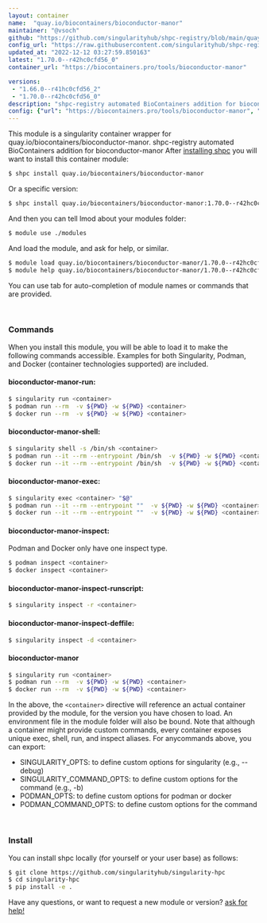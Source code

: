 ```yaml
---
layout: container
name:  "quay.io/biocontainers/bioconductor-manor"
maintainer: "@vsoch"
github: "https://github.com/singularityhub/shpc-registry/blob/main/quay.io/biocontainers/bioconductor-manor/container.yaml"
config_url: "https://raw.githubusercontent.com/singularityhub/shpc-registry/main/quay.io/biocontainers/bioconductor-manor/container.yaml"
updated_at: "2022-12-12 03:27:59.850163"
latest: "1.70.0--r42hc0cfd56_0"
container_url: "https://biocontainers.pro/tools/bioconductor-manor"

versions:
 - "1.66.0--r41hc0cfd56_2"
 - "1.70.0--r42hc0cfd56_0"
description: "shpc-registry automated BioContainers addition for bioconductor-manor"
config: {"url": "https://biocontainers.pro/tools/bioconductor-manor", "maintainer": "@vsoch", "description": "shpc-registry automated BioContainers addition for bioconductor-manor", "latest": {"1.70.0--r42hc0cfd56_0": "sha256:3c1dae10354315004730edd26e6487047fe7a2f1d014da71adc662b43e61a4eb"}, "tags": {"1.66.0--r41hc0cfd56_2": "sha256:79b8ef18b7fd494c5d00b545db7ae3acd8795a8d04dce7c1f2f82edb5dabc7b5", "1.70.0--r42hc0cfd56_0": "sha256:3c1dae10354315004730edd26e6487047fe7a2f1d014da71adc662b43e61a4eb"}, "docker": "quay.io/biocontainers/bioconductor-manor"}
---
```


This module is a singularity container wrapper for quay.io/biocontainers/bioconductor-manor.
shpc-registry automated BioContainers addition for bioconductor-manor
After [installing shpc](#install) you will want to install this container module:


```bash
$ shpc install quay.io/biocontainers/bioconductor-manor
```

Or a specific version:

```bash
$ shpc install quay.io/biocontainers/bioconductor-manor:1.70.0--r42hc0cfd56_0
```

And then you can tell lmod about your modules folder:

```bash
$ module use ./modules
```

And load the module, and ask for help, or similar.

```bash
$ module load quay.io/biocontainers/bioconductor-manor/1.70.0--r42hc0cfd56_0
$ module help quay.io/biocontainers/bioconductor-manor/1.70.0--r42hc0cfd56_0
```

You can use tab for auto-completion of module names or commands that are provided.

<br>

### Commands

When you install this module, you will be able to load it to make the following commands accessible.
Examples for both Singularity, Podman, and Docker (container technologies supported) are included.

#### bioconductor-manor-run:

```bash
$ singularity run <container>
$ podman run --rm  -v ${PWD} -w ${PWD} <container>
$ docker run --rm  -v ${PWD} -w ${PWD} <container>
```

#### bioconductor-manor-shell:

```bash
$ singularity shell -s /bin/sh <container>
$ podman run --it --rm --entrypoint /bin/sh  -v ${PWD} -w ${PWD} <container>
$ docker run --it --rm --entrypoint /bin/sh  -v ${PWD} -w ${PWD} <container>
```

#### bioconductor-manor-exec:

```bash
$ singularity exec <container> "$@"
$ podman run --it --rm --entrypoint ""  -v ${PWD} -w ${PWD} <container> "$@"
$ docker run --it --rm --entrypoint ""  -v ${PWD} -w ${PWD} <container> "$@"
```

#### bioconductor-manor-inspect:

Podman and Docker only have one inspect type.

```bash
$ podman inspect <container>
$ docker inspect <container>
```

#### bioconductor-manor-inspect-runscript:

```bash
$ singularity inspect -r <container>
```

#### bioconductor-manor-inspect-deffile:

```bash
$ singularity inspect -d <container>
```



#### bioconductor-manor

```bash
$ singularity run <container>
$ podman run --rm  -v ${PWD} -w ${PWD} <container>
$ docker run --rm  -v ${PWD} -w ${PWD} <container>
```


In the above, the `<container>` directive will reference an actual container provided
by the module, for the version you have chosen to load. An environment file in the
module folder will also be bound. Note that although a container
might provide custom commands, every container exposes unique exec, shell, run, and
inspect aliases. For anycommands above, you can export:

 - SINGULARITY_OPTS: to define custom options for singularity (e.g., --debug)
 - SINGULARITY_COMMAND_OPTS: to define custom options for the command (e.g., -b)
 - PODMAN_OPTS: to define custom options for podman or docker
 - PODMAN_COMMAND_OPTS: to define custom options for the command

<br>

### Install

You can install shpc locally (for yourself or your user base) as follows:

```bash
$ git clone https://github.com/singularityhub/singularity-hpc
$ cd singularity-hpc
$ pip install -e .
```

Have any questions, or want to request a new module or version? [ask for help!](https://github.com/singularityhub/singularity-hpc/issues)
